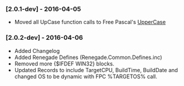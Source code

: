 ### [2.0.1-dev] - 2016-04-05

  * Moved all UpCase function calls to Free Pascal's [UpperCase](http://www.freepascal.org/docs-html/rtl/sysutils/ansiuppercase.html "Free Pascal AnsiUpperCase")

### [2.0.2-dev] - 2016-04-06

  * Added Changelog
  * Added Renegade Defines (Renegade.Common.Defines.inc)
  * Removed more {$IFDEF WIN32} blocks.
  * Updated Records to include TargetCPU,  BuildTime, BuildDate and changed OS to be dynamic with FPC %TARGETOS% call.
